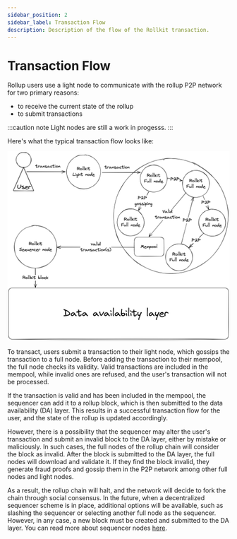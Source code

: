```yaml
---
sidebar_position: 2
sidebar_label: Transaction Flow
description: Description of the flow of the Rollkit transaction.
---
```


# Transaction Flow

Rollup users use a light node to communicate with the rollup P2P network for two primary reasons:

- to receive the current state of the rollup
- to submit transactions

:::caution note
Light nodes are still a work in progesss.
:::

Here's what the typical transaction flow looks like:

![tx-flow](../static/img/t-flow/transaction-flow.png)

To transact, users submit a transaction to their light node, which gossips the transaction to a full node. Before adding the transaction to their mempool, the full node checks its validity. Valid transactions are included in the mempool, while invalid ones are refused, and the user's transaction will not be processed.

If the transaction is valid and has been included in the mempool, the sequencer can add it to a rollup block, which is then submitted to the data availability (DA) layer. This results in a successful transaction flow for the user, and the state of the rollup is updated accordingly.

However, there is a possibility that the sequencer may alter the user's transaction and submit an invalid block to the DA layer, either by mistake or maliciously. In such cases, the full nodes of the rollup chain will consider the block as invalid. After the block is submitted to the DA layer, the full nodes will download and validate it. If they find the block invalid, they generate fraud proofs and gossip them in the P2P network among other full nodes and light nodes.

As a result, the rollup chain will halt, and the network will decide to fork the chain through social consensus. In the future, when a decentralized sequencer scheme is in place, additional options will be available, such as slashing the sequencer or selecting another full node as the sequencer. However, in any case, a new block must be created and submitted to the DA layer. You can read more about sequencer nodes [here](./rollkit-stack.md#sequencer-node).
